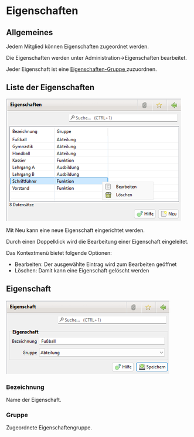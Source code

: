 # Eigenschaften

## Allgemeines

Jedem Mitglied können Eigenschaften zugeordnet werden.

Die Eigenschaften werden unter Administration-&gt;Eigenschaften bearbeitet.

Jeder Eigenschaft ist eine [Eigenschaften-Gruppe ](eigenschaften-gruppen.md) zuzuordnen.

## Liste der Eigenschaften

![](img/Eigenschaften.png)

Mit Neu kann eine neue Eigenschaft eingerichtet werden.

Durch einen Doppelklick wird die Bearbeitung einer Eigenschaft eingeleitet.

Das Kontextmenü bietet folgende Optionen:
* Bearbeiten: Der ausgewählte Eintrag wird zum Bearbeiten geöffnet
* Löschen: Damit kann eine Eigenschaft gelöscht werden

## Eigenschaft 

![](img/Eigenschaft.png)

### Bezeichnung

Name der Eigenschaft.

### Gruppe

Zugeordnete Eigenschaftengruppe.
